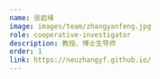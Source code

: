```yaml
---
name: 张岩峰
image: images/team/zhangyanfeng.jpg
role: cooperative-investigator
description: 教授、博士生导师
order: 1
link: https://neuzhangyf.github.io/
---
```

